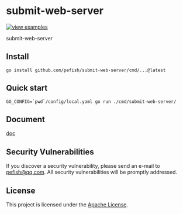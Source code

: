 # submit-web-server

[![view examples](https://img.shields.io/badge/learn%20by-examples-0C8EC5.svg?style=for-the-badge&logo=go)](https://github.com/pefish/submit-web-server)

submit-web-server

## Install

```shell
go install github.com/pefish/submit-web-server/cmd/...@latest
```

## Quick start

```shell script
GO_CONFIG=`pwd`/config/local.yaml go run ./cmd/submit-web-server/
```

## Document

[doc](https://godoc.org/github.com/pefish/submit-web-server)

## Security Vulnerabilities

If you discover a security vulnerability, please send an e-mail to [pefish@qq.com](mailto:pefish@qq.com). All security vulnerabilities will be promptly addressed.

## License

This project is licensed under the [Apache License](LICENSE).
